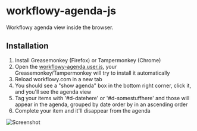 # workflowy-agenda-js
Workflowy agenda view inside the browser.

## Installation

1. Install Greasemonkey (Firefox) or Tampermonkey (Chrome)
2. Open the [workflowy-agenda.user.js](https://raw.githubusercontent.com/palesz/workflowy-agenda-js/master/workflowy-agenda.user.js), your Greasemonkey/Tampermonkey will try to install it automatically
3. Reload workflowy.com in a new tab
4. You should see a "show agenda" box in the bottom right corner, click it, and you'll see the agenda view
5. Tag your items with '#d-datehere' or '#d-somestuffhere' and those will appear in the agenda, grouped by date order by in an ascending order
6. Complete your item and it'll disappear from the agenda

![Screenshot](https://raw.githubusercontent.com/palesz/workflowy-agenda-js/master/workflowy-agenda-screenshot.png)
